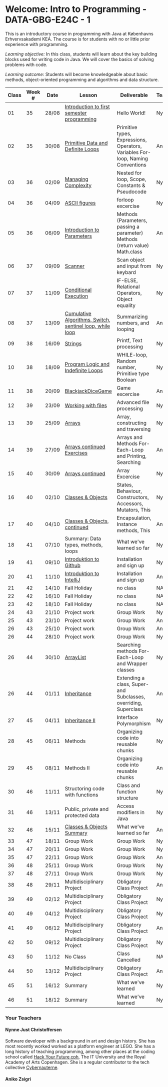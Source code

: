 # Welcome: Intro to Programming - DATA-GBG-E24C - 1


This is an introductory course in programming with Java at Københavns Erhvervsakademi KEA. The course is for students with no or little prior experience with programming.


*Learning objective:* In this class, students will learn about the key building blocks used for writing code in Java. We will cover the basics of solving problems with code.


*Learning outcome:* Students will become knowledgeable about basic methods, object-oriented programming and algorithms and data structure.

| Class | Week # | Date | Lesson | Deliverable | Teacher |
| --- | --- | --- | --- | --- | --- |
| 01 | 35 | 28/08 | [Introduction to first semester programming](./lessons/lecture-01.md) | Hello World! | Nynne |
| 02 | 35 | 30/08 | [Primitive Data and Definite Loops](./lessons/lecture-02.md) | Primitive types, Expressions, Operators, Variables For-loop, Naming Conventions | Aniko |
| 03 | 36 | 02/09 | [Managing Complexity](./lessons/lecture-03.md) | Nested for loop, Scope, Constants & Pseudocode | Nynne |
| 04 | 36 | 04/09 | [ASCII figures](./lessons/lecture-04.md) | forloop excercise | Nynne |
| 05 | 36 | 06/09 | [Introduction to Parameters](./lessons/lecture-05.md)| Methods (Parameters, passing a parameter) Methods (return value) Math.class | Aniko |
| 06 | 37 | 09/09 | [Scanner](./lessons/lecture-06.md) | Scan object and input from keybard | Nynne |
| 07 | 37 | 11/09 | [Conditional Execution](./lessons/lecture-07.md) | IF-ELSE, Relational Operators, Object equality | Nynne |
| 08 | 37 | 13/09 | [Cumulative Algorithms, Switch, sentinel loop, while loop](./lessons/lecture-08.md) | Summarizing numbers, and looping | Aniko |
| 09 | 38 | 16/09 | [Strings](./lessons/lecture-09.md) | Printf, Text processing | Nynne |
| 10 | 38 | 18/09 | [Program Logic and Indefinite Loops](./lessons/lecture-10.md) | WHILE-loop, Random number, Primitive type Boolean | Nynne |
| 11 | 38 | 20/09 | [BlackjackDiceGame](./lessons/lecture-10.md) | Game excercise | Aniko |
| 12 | 39 | 23/09 | [Working with files](./lessons/lecture-11.md) | Advanced file processing | Nynne |
| 13 | 39 | 25/09 | [Arrays](./lessons/lecture-12.md) | Array, constructing and traversing | Nynne |
| 14 | 39 | 27/09 | [Arrays continued Exercises](./lessons/lecture-12.md) | Arrays and Methods For-Each-Loop and Printing, Searching | Aniko |
| 15 | 40 | 30/09 | [Arrays continued](./lessons/lecture-12.md) | Array Excercise | Nynne |
| 16 | 40 | 02/10 | [Classes & Objects](./lessons/lecture-12.md) | States, Behaviour, Constructors, Accessors, Mutators, This | Nynne |
| 17 | 40 | 04/10 | [Classes & Objects, continued](./lessons/lecture-12.md) | Encapsulation, Instance methods, This | Aniko |
| 18 | 41 | 07/10 | Summary: Data types, methods, loops | What we've learned so far | Nynne |
| 19 | 41 | 09/10 | [Introduktion to Github](./lessons/lecture-12.md) | Installation and sign up | Nynne |
| 20 | 41 | 11/10 | [Introduktion to IntelliJ](./lessons/lecture-12.md) | Installation and sign up | Aniko |
| 21 | 42 | 14/10 | Fall Holiday | no class | NA |
| 22 | 42 | 16/10 | Fall Holiday | no class | NA |
| 23 | 42 | 18/10 | Fall Holiday | no class | NA |
| 24 | 43 | 21/10 | Project work | Group Work | Nynne |
| 25 | 43 | 23/10 | Project work  | Group Work | Aniko | Nynne |
| 26 | 43 | 25/10 | Project work  | Group Work | Aniko | Aniko |
| 26 | 44 | 28/10 | Project work  | Group Work | Nynne |
| 26 | 44 | 30/10 | [ArrayList](./lessons/lecture-12.md) | Searching methods For-Each-Loop and Wrapper classes | Nynne |
| 26 | 44 | 01/11 | [Inheritance](./lessons/lecture-12.md) | Extending a class, Super- and Subclasses, overriding, Superclass | Aniko |
| 27 | 45 | 04/11 | [Inheritance II](./lessons/lecture-12.md) | Interface Polymorphism | Nynne |
| 28 | 45 | 06/11 | Methods | Organizing code into reusable chunks | Nynne |
| 29 | 45 | 08/11 | Methods II | Organizing code into reusable chunks | Aniko |
| 30 | 46 | 11/11 | Structoring code with functions | Class and function structure | Nynne|
| 31 | 46 | 13/11 | Public, private and protected data | Access modifiers in Java | Nynne |
| 32 | 46 | 15/11 | [ Classes & Objects Summary](./lessons/lecture-12.md) | What we've learned so far | Aniko |
| 33 | 47 | 18/11 | Group Work | Group Work | Nynne |
| 34 | 47 | 20/11 | Group Work | Group Work | Nynne |
| 35 | 47 | 22/11 | Group Work | Group Work | Aniko |
| 36 | 48 | 25/11 | Group Work | Group Work | Nynne |
| 37 | 48 | 27/11 | Group Work | Group Work | Nynne |
| 38 | 48 | 29/11 | Multidisciplinary Project | Obligatory Class Project | Aniko |
| 39 | 49 | 02/12 | Multidisciplinary Project | Obligatory Class Project | Nynne |
| 40 | 49 | 04/12 | Multidisciplinary Project | Obligatory Class Project | Nynne |
| 41 | 49 | 06/12 | Multidisciplinary Project | Obligatory Class Project | Aniko |
| 42 | 50 | 09/12 | Multidisciplinary Project | Obligatory Class Project | Nynne |
| 43 | 50 | 11/12 | No Class | Class Cancelled | NA |
| 44 | 50 | 13/12 | Multidisciplinary Project | Obligatory Class Project | Aniko |
| 45 | 51 | 16/12 | Summary | What we've learned | Nynne |
| 46 | 51 | 18/12 | Summary | What we've learned  | Nynne |


### Your Teachers
#### Nynne Just Christoffersen
Software developer with a background in art and design history. She has most recently worked worked as a platform engineer at LEGO. She has a long history of teaching programming, among other places at the coding school called [Hack Your Future cph](https://www.hackyourfuture.dk/), The IT University and the Royal Academy of Arts Copenhagen. She is a regular contributor to the tech collective [Cybernauterne](https://cybernauterne.dk/). 

#### Aniko Zsigri
